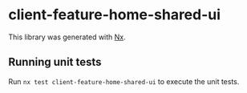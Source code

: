 # client-feature-home-shared-ui

This library was generated with [Nx](https://nx.dev).

## Running unit tests

Run `nx test client-feature-home-shared-ui` to execute the unit tests.
